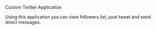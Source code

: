 Custom Twitter Application

Using this application you can view followers list, post tweet and send direct messages.

